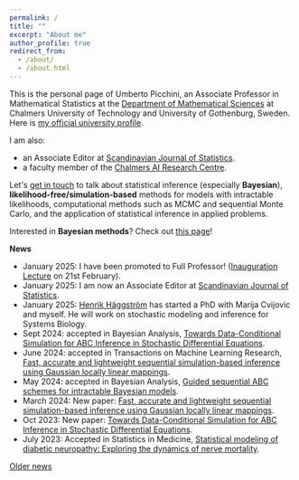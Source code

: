 ```yaml
---
permalink: /
title: ""
excerpt: "About me"
author_profile: true
redirect_from: 
  - /about/
  - /about.html
---
```


This is the personal page of Umberto Picchini, an Associate Professor in Mathematical Statistics at the [Department of Mathematical Sciences](https://www.chalmers.se/en/departments/math/Pages/default.aspx) at Chalmers University of Technology and University of Gothenburg, Sweden. Here is <a href="https://www.gu.se/en/about/find-staff/umbertopicchini">my official university profile</a>. 

I am also:
* an Associate Editor at [Scandinavian Journal of Statistics](https://onlinelibrary.wiley.com/journal/14679469).
* a faculty member of the [Chalmers AI Research Centre](https://www.chalmers.se/en/centres/chair/). 

Let's [get in touch](contact) to talk about statistical inference (especially **Bayesian**), **likelihood-free/simulation-based** methods for models with intractable likelihoods, computational methods such as MCMC and sequential Monte Carlo, and the application of statistical inference in applied problems.

Interested in **Bayesian methods**? Check out [this page](bayes)!


**News**

- January 2025: I have been promoted to Full Professor! ([Inauguration Lecture](https://www.chalmers.se/en/current/calendar/mv-inauguration-lecture-umberto-picchini/) on 21st February).
- January 2025: I am now an Associate Editor at [Scandinavian Journal of Statistics](https://onlinelibrary.wiley.com/journal/14679469).
- January 2025: [Henrik Häggström](https://www.chalmers.se/en/persons/henhagg/) has started a PhD with Marija Cvijovic and myself. He will work on stochastic modeling and inference for Systems Biology.
- Sept 2024: accepted in Bayesian Analysis, [Towards Data-Conditional Simulation for ABC Inference in Stochastic Differential Equations](https://doi.org/10.1214/24-BA1467).
- June 2024: accepted in Transactions on Machine Learning Research, [Fast, accurate and lightweight sequential simulation-based inference using Gaussian locally linear mappings](https://openreview.net/forum?id=Q0nzpRcwWn).
- May 2024: accepted in Bayesian Analysis, [Guided sequential ABC schemes for intractable Bayesian models](https://doi.org/10.1214/24-BA1451).
- March 2024: New paper: [Fast, accurate and lightweight sequential simulation-based inference using Gaussian locally linear mappings](https://arxiv.org/abs/2403.07454).
- Oct 2023: New paper: [Towards Data-Conditional Simulation for ABC Inference in Stochastic Differential Equations](https://arxiv.org/abs/2310.10329).
- July 2023: Accepted in Statistics in Medicine, [Statistical modeling of diabetic neuropathy: Exploring the dynamics of nerve mortality](https://arxiv.org/abs/2302.06374).

[Older news](oldnews)

